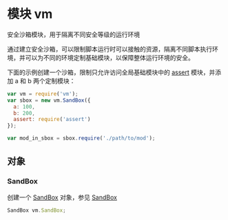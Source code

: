 # 模块 vm
安全沙箱模块，用于隔离不同安全等级的运行环境

通过建立安全沙箱，可以限制脚本运行时可以接触的资源，隔离不同脚本执行环境，并可以为不同的环境定制基础模块，以保障整体运行环境的安全。

下面的示例创建一个沙箱，限制只允许访问全局基础模块中的 [assert](assert.md) 模块，并添加 a 和 b 两个定制模块：
```JavaScript
var vm = require('vm');
var sbox = new vm.SandBox({
  a: 100,
  b: 200,
  assert: require('assert')
});

var mod_in_sbox = sbox.require('./path/to/mod');
```
## 对象
        
### SandBox
创建一个 [SandBox](../../object/ifs/SandBox.md) 对象，参见 [SandBox](../../object/ifs/SandBox.md)
```JavaScript
SandBox vm.SandBox;
```

